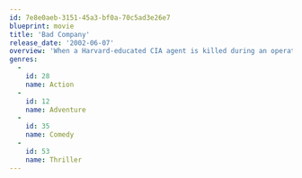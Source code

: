 ```yaml
---
id: 7e8e0aeb-3151-45a3-bf0a-70c5ad3e26e7
blueprint: movie
title: 'Bad Company'
release_date: '2002-06-07'
overview: 'When a Harvard-educated CIA agent is killed during an operation, the secret agency recruits his twin brother.'
genres:
  -
    id: 28
    name: Action
  -
    id: 12
    name: Adventure
  -
    id: 35
    name: Comedy
  -
    id: 53
    name: Thriller
---
```

